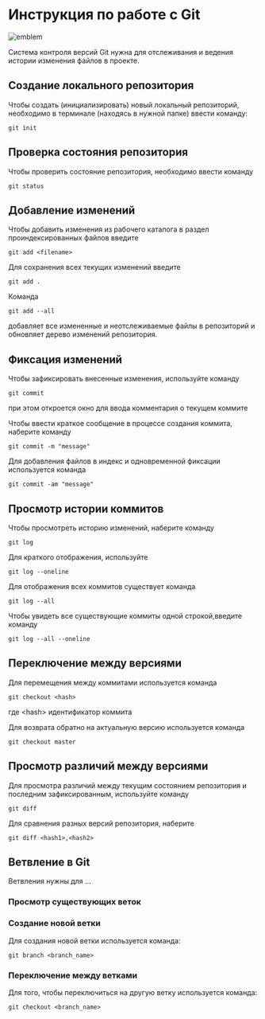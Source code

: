 # **Инструкция по работе с Git**

![emblem](logo.png)

Система контроля версий Git нужна для отслеживания и ведения истории изменения файлов в проекте.

## Создание локального репозитория

Чтобы создать (инициализировать) новый локальный репозиторий, необходимо в терминале (находясь в нужной папке) ввести команду:

    git init
    

## Проверка состояния репозитория 

Чтобы проверить состояние репозитория, необходимо ввести команду
   
    git status

## Добавление изменений

Чтобы добавить изменения из рабочего каталога в раздел проиндексированных файлов введите

    git add <filename>

Для сохранения всех текущих изменений введите 

    git add .

  Команда

    git add --all 

   добавляет все измененные и неотслеживаемые файлы в репозиторий и обновляет дерево изменений репозитория.

## Фиксация изменений

Чтобы зафиксировать внесенные изменения, используйте команду 

    git commit

  при этом откроется окно для ввода комментария о текущем коммите

Чтобы ввести краткое сообщение в процессе создания коммита, наберите команду

    git commit -m "message"

Для добавления файлов в индекс и одновременной фиксации используется команда

    git commit -am "message"

## Просмотр истории коммитов

Чтобы просмотреть историю изменений, наберите команду 

    git log

Для краткого отображения, используйте

    git log --oneline

Для отображения всех коммитов существует команда

    git log --all

Чтобы увидеть все существующие коммиты одной строкой,введите команду

    git log --all --oneline

## Переключение между версиями

Для перемещения между коммитами используется команда 

    git checkout <hash>

где \<hash> идентификатор коммита

Для возврата обратно на актуальную версию используется команда

    git checkout master

## Просмотр различий между версиями

Для просмотра различий между текущим состоянием репозитория и последним зафиксированным, используйте команду

    git diff 

Для сравнения разных версий репозитория, наберите

    git diff <hash1>,<hash2>

## Ветвление в Git

Ветвления нужны для ...

### Просмотр существующих веток

### Создание новой ветки

Для создания новой ветки используется команда:

    git branch <branch_name>

### Переключение между ветками

Для того, чтобы переключиться на другую ветку используется команда:

    git checkout <branch_name>
    